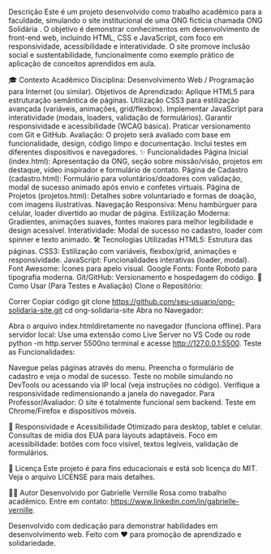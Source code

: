 Descrição
Este é um projeto desenvolvido como trabalho acadêmico para a faculdade, simulando o site institucional de uma ONG fictícia chamada ONG Solidária . O objetivo é demonstrar conhecimentos em desenvolvimento de front-end web, incluindo HTML, CSS e JavaScript, com foco em responsividade, acessibilidade e interatividade. O site promove inclusão social e sustentabilidade, funcionalmente como exemplo prático de aplicação de conceitos aprendidos em aula.

🎓 Contexto Acadêmico
Disciplina: Desenvolvimento Web / Programação para Internet (ou similar).
Objetivos de Aprendizado:
Aplique HTML5 para estruturação semântica de páginas.
Utilização CSS3 para estilização avançada (variáveis, animações, grid/flexbox).
Implementar JavaScript para interatividade (modais, loaders, validação de formulários).
Garantir responsividade e acessibilidade (WCAG básica).
Praticar versionamento com Git e GitHub.
Avaliação: O projeto será avaliado com base em funcionalidade, design, código limpo e documentação. Inclui testes em diferentes dispositivos e navegadores.
✨ Funcionalidades
Página Inicial (index.html): Apresentação da ONG, seção sobre missão/visão, projetos em destaque, vídeo inspirador e formulário de contato.
Página de Cadastro (cadastro.html): Formulário para voluntários/doadores com validação, modal de sucesso animado após envio e confetes virtuais.
Página de Projetos (projetos.html): Detalhes sobre voluntariado e formas de doação, com imagens ilustrativas.
Navegação Responsiva: Menu hambúrguer para celular, loader divertido ao mudar de página.
Estilização Moderna: Gradientes, animações suaves, fontes maiores para melhor legibilidade e design acessível.
Interatividade: Modal de sucesso no cadastro, loader com spinner e texto animado.
🛠 Tecnologias Utilizadas
HTML5: Estrutura das páginas.
CSS3: Estilização com variáveis, flexbox/grid, animações e responsividade.
JavaScript: Funcionalidades interativas (loader, modal).
Font Awesome: Ícones para apelo visual.
Google Fonts: Fonte Roboto para tipografia moderna.
Git/GitHub: Versionamento e hospedagem do código.
🚀 Como Usar (Para Testes e Avaliação)
Clone o Repositório:


Correr
Copiar código
git clone https://github.com/seu-usuario/ong-solidaria-site.git
cd ong-solidaria-site
Abra no Navegador:

Abra o arquivo index.htmldiretamente no navegador (funciona offline).
Para servidor local: Use uma extensão como Live Server no VS Code ou rode python -m http.server 5500no terminal e acesse http://127.0.0.1:5500.
Teste as Funcionalidades:

Navegue pelas páginas através do menu.
Preencha o formulário de cadastro e veja o modal de sucesso.
Teste no mobile simulando no DevTools ou acessando via IP local (veja instruções no código).
Verifique a responsividade redimensionando a janela do navegador.
Para Professor/Avaliador: O site é totalmente funcional sem backend. Teste em Chrome/Firefox e dispositivos móveis. 

📱 Responsividade e Acessibilidade
Otimizado para desktop, tablet e celular.
Consultas de mídia dos EUA para layouts adaptáveis.
Foco em acessibilidade: botões com foco visível, textos legíveis, validação de formulários.

📄 Licença
Este projeto é para fins educacionais e está sob licença do MIT. Veja o arquivo LICENSE para mais detalhes.

👩‍💻 Autor
Desenvolvido por Gabrielle Vernille Rosa como trabalho acadêmico. Entre em contato: https://www.linkedin.com/in/gabrielle-vernille.

Desenvolvido com dedicação para demonstrar habilidades em desenvolvimento web. Feito com ❤️ para promoção de aprendizado e solidariedade.
